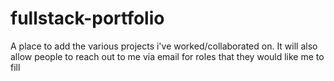 # fullstack-portfolio
A place to add the various projects i've worked/collaborated on. It will also allow people to reach out to me via email for roles that they would like me to fill 
